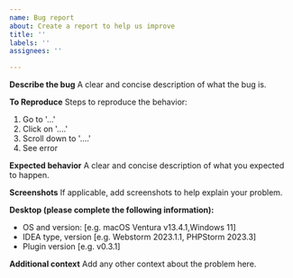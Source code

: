 ```yaml
---
name: Bug report
about: Create a report to help us improve
title: ''
labels: ''
assignees: ''

---
```


**Describe the bug**
A clear and concise description of what the bug is.

**To Reproduce**
Steps to reproduce the behavior:
1. Go to '...'
2. Click on '....'
3. Scroll down to '....'
4. See error

**Expected behavior**
A clear and concise description of what you expected to happen.

**Screenshots**
If applicable, add screenshots to help explain your problem.

**Desktop (please complete the following information):**
 - OS and version: [e.g. macOS Ventura v13.4.1,Windows 11]
 - IDEA type, version [e.g. Webstorm 2023.1.1, PHPStorm 2023.3]
 - Plugin version [e.g. v0.3.1]

**Additional context**
Add any other context about the problem here.
